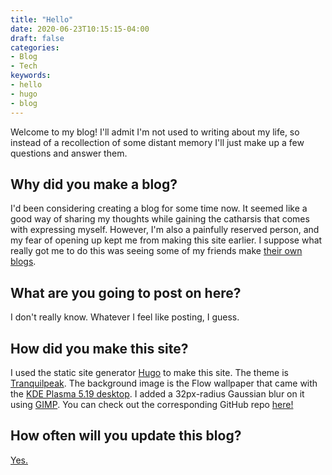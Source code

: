 ```yaml
---
title: "Hello"
date: 2020-06-23T10:15:15-04:00
draft: false
categories:
- Blog
- Tech
keywords:
- hello
- hugo
- blog
---
```

Welcome to my blog! I'll admit I'm not used to writing about my life, so instead of a recollection of some distant memory I'll just make up a few questions and answer them.

## Why did you make a blog?

I'd been considering creating a blog for some time now. It seemed like a good way of sharing my thoughts while gaining the catharsis that comes with expressing myself. However, I'm also a painfully reserved person, and my fear of opening up kept me from making this site earlier. I suppose what really got me to do this was seeing some of my friends make [their own blogs](https://michellecdu.wixsite.com/musingswithmichelle).

## What are you going to post on here?

I don't really know. Whatever I feel like posting, I guess.

## How did you make this site?

I used the static site generator [Hugo](https://gohugo.io) to make this site. The theme is [Tranquilpeak](https://github.com/kakawait/hugo-tranquilpeak-theme). The background image is the Flow wallpaper that came with the [KDE Plasma 5.19 desktop](https://kde.org/announcements/plasma-5.19.0). I added a 32px-radius Gaussian blur on it using [GIMP](https://gimp.org). You can check out the corresponding GitHub repo [here!](https://github.com/smayya337/smayya337.github.io)

## How often will you update this blog?

[Yes.](https://www.reddit.com/r/InclusiveOr/)
